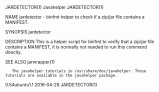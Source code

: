 JARDETECTOR(1)                                                      Javahelper                                                      JARDETECTOR(1)

NAME
       jardetector - binfmt helper to check if a zip/jar file contains a MANIFEST.

SYNOPSIS
       jardetector <jar-file>

DESCRIPTION
       This is a helper script for binfmt to verify that a zip/jar file contains a MANIFEST, it is normally not needed to run this command
       directly.

SEE ALSO
       jarwrapper(1)

       The javahelper tutorials in /usr/share/doc/javahelper. These tutorials are available in the javahelper package.

0.54ubuntu1.1                                                       2016-04-28                                                      JARDETECTOR(1)
